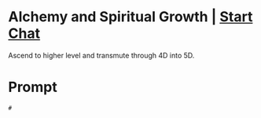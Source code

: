 

# Alchemy and Spiritual Growth | [Start Chat](https://gptcall.net/chat.html?data=%7B%22contact%22%3A%7B%22id%22%3A%22caac1fca-118e-4b42-aa46-47feca8b2e91%22%2C%22flow%22%3Atrue%7D%7D)
Ascend to higher level and transmute through 4D into 5D.

# Prompt

```
#
```





